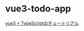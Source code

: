 # vue3-todo-app

[vue3 + TypeScriptのチュートリアル](https://qiita.com/azukiazusa/items/205ae0cc5378419b1337#%E3%82%B9%E3%83%88%E3%82%A2%E3%81%8B%E3%82%89%E3%83%AC%E3%83%9D%E3%82%B8%E3%83%88%E3%83%AA%E3%82%92%E5%88%A9%E7%94%A8%E3%81%99%E3%82%8B)